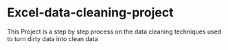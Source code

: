 # Excel-data-cleaning-project
 This Project is a step by step process on the data cleaning techniques used to turn dirty data into clean data
